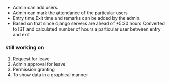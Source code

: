 - Admin can add users
- Admin can mark the attendance of the particular users
- Entry time,Exit time and remarks can be added by the admin.
- Based on that since django servers are ahead of +5:30 hours Converted to IST  and calculated number of hours a particular user between entry and exit
  

### still working on
1. Request for leave
2. Admin approval for leave
3. Permission granting
4. To show data in a graphical manner 
